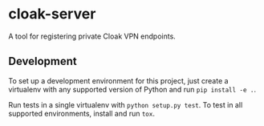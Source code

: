 # cloak-server

A tool for registering private Cloak VPN endpoints.


## Development

To set up a development environment for this project, just create a virtualenv with any supported version of Python and run `pip install -e .`.

Run tests in a single virtualenv with `python setup.py test`. To test in all supported environments, install and run `tox`.


<!-- vim: wrap lbr
-->
